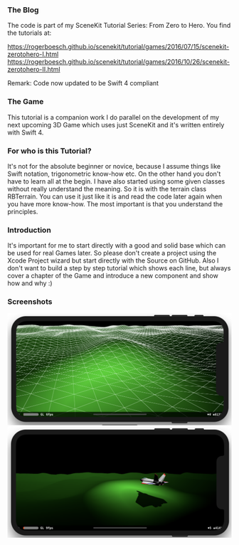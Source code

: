 ### The Blog
The code is part of my SceneKit Tutorial Series: From Zero to Hero.
You find the tutorials at:

https://rogerboesch.github.io/scenekit/tutorial/games/2016/07/15/scenekit-zerotohero-I.html
https://rogerboesch.github.io/scenekit/tutorial/games/2016/10/26/scenekit-zerotohero-II.html

Remark: Code now updated to be Swift 4 compliant


### The Game
This tutorial is a companion work I do parallel on the development of my next upcoming 3D Game which uses just SceneKit and it's written entirely with Swift 4.

### For who is this Tutorial?
It's not for the absolute beginner or novice, because I assume things like Swift notation, trigonometric know-how etc. On the other hand you don't have to learn all at the begin. I have also started using some given classes without really understand the meaning. So it is with the terrain class RBTerrain. You can use it just like it is and read the code later again when you have more know-how. The most important is that you understand the principles.

### Introduction
It's important for me to start directly with a good and solid base which can be used for real Games later. So please don't create a project using the Xcode Project wizard but start directly with the Source on GitHub. Also I don't want to build a step by step tutorial which shows each line, but always cover a chapter of the Game and introduce a new component and show how and why :)


### Screenshots

![Screenshot 1](/screenshots/screenshot1.png)
![Screenshot 2](/screenshots/screenshot2.png)
